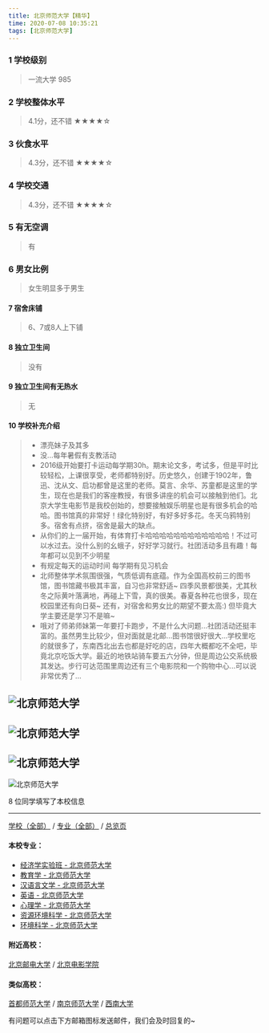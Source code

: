 ```yaml
---
title: 北京师范大学【精华】
time: 2020-07-08 10:35:21
tags: [北京师范大学]
---
```

### 1 学校级别
> 一流大学 985


### 2 学校整体水平
> 4.1分，还不错
★★★★☆


### 3 伙食水平
>  4.3分，还不错
★★★★☆


### 4 学校交通
> 4.3分，还不错
★★★★☆


### 5 有无空调
> 有


### 6 男女比例
> 女生明显多于男生


#### 7 宿舍床铺
> 6、7或8人上下铺
 

#### 8 独立卫生间
> 没有


#### 9 独立卫生间有无热水
> 无


#### 10 学校补充介绍
> - 漂亮妹子及其多
  
> - 没...每年暑假有支教活动
  
> - 2016级开始要打卡运动每学期30h。期末论文多，考试多，但是平时比较轻松，上课很享受，老师都特别好。历史悠久，创建于1902年，鲁迅、沈从文、启功都曾是这里的老师。莫言、余华、苏童都是这里的学生，现在也是我们的客座教授，有很多讲座的机会可以接触到他们。北京大学生电影节是我校创始的，想要接触娱乐明星也是有很多机会的哈哈。图书馆真的非常好！绿化特别好，有好多好多花。冬天乌鸦特别多。宿舍有点挤，宿舍是最大的缺点。
  
> - 从你们的上一届开始，有体育打卡哈哈哈哈哈哈哈哈哈哈哈哈！不过可以水过去。没什么别的幺蛾子，好好学习就行。社团活动多且有趣！每年都可以见到不少明星
  
> - 有规定每天的运动时间 每学期有见习机会 
  
> - 北师整体学术氛围很强，气质低调有底蕴。作为全国高校前三的图书馆，图书馆藏书极其丰富，自习也非常舒适~ 四季风景都很美，尤其秋冬之际黄叶落满地，再碰上下雪，真的很美。春夏各种花也很多，现在校园里还有向日葵~ 还有，对宿舍和男女比的期望不要太高:) 但毕竟大学主要还是学习不是嘛~
  
> - 哦对了师弟师妹第一年要打卡跑步，不是什么大问题...社团活动还挺丰富的。虽然男生比较少，但对面就是北邮...图书馆很好很大...学校里吃的就很多了，东南西北出去也都是好吃的店，四年大概都吃不全吧，毕竟北京吃饭大学。最近的地铁站骑车要五六分钟，但是周边公交系统极其发达。步行可达范围里周边还有三个电影院和一个购物中心...可以说非常优秀了...

![北京师范大学](https://i.loli.net/2020/07/13/pmgV4KNsbZlHexE.jpg)
---
![北京师范大学](https://i.loli.net/2020/07/13/PJIu63fQ2FXYMC9.jpg)
---
![北京师范大学](https://i.loli.net/2020/07/13/HczgMsOq7RBTSFx.jpg)
---
![北京师范大学](https://i.loli.net/2020/07/13/xalIWSR1CTLPcZ3.jpg)

8 位同学填写了本校信息
***
[学校（全部）](https://univgo.github.io/2020/07/09/学校汇总页) / [专业（全部）](https://univgo.github.io/2020/07/09/专业汇总页) / [总览页](https://univgo.github.io/2020/07/09/总览)
#### 本校专业：
- [经济学实验班 - 北京师范大学](https://univgo.github.io/2020/07/08/经济学实验班%20-%20北京师范大学)
- [教育学 - 北京师范大学](https://univgo.github.io/2020/07/08/教育学%20-%20北京师范大学)
- [汉语言文学 - 北京师范大学](https://univgo.github.io/2020/07/08/汉语言文学%20-%20北京师范大学)
- [英语 - 北京师范大学](https://univgo.github.io/2020/07/08/英语%20-%20北京师范大学)
- [心理学 - 北京师范大学](https://univgo.github.io/2020/07/08/心理学%20-%20北京师范大学)
- [资源环境科学 - 北京师范大学](https://univgo.github.io/2020/07/08/资源环境科学%20-%20北京师范大学)
- [环境科学 - 北京师范大学](https://univgo.github.io/2020/07/08/环境科学%20-%20北京师范大学)

#### 附近高校：
[北京邮电大学](https://univgo.github.io/2020/07/08/北京邮电大学) / [北京电影学院](https://univgo.github.io/2020/07/08/北京电影学院)
#### 类似高校：
[首都师范大学](https://univgo.github.io/2020/07/08/首都师范大学) / [南京师范大学](https://univgo.github.io/2020/07/08/南京师范大学) / [西南大学](https://univgo.github.io/2020/07/08/西南大学)


有问题可以点击下方邮箱图标发送邮件，我们会及时回复的~
